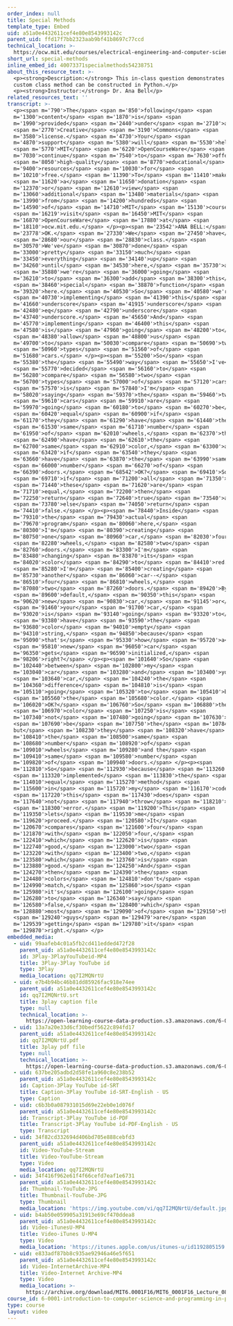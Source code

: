 ```yaml
---
order_index: null
title: Special Methods
template_type: Embed
uid: a51a0e4432611cef4e80e8543993142c
parent_uid: ffd17f7bb2323aab9bf41b8697c77ccd
technical_location: >-
  https://ocw.mit.edu/courses/electrical-engineering-and-computer-science/6-0001-introduction-to-computer-science-and-programming-in-python-fall-2016/in-class-questions-and-video-solutions/lecture-8/special-methods
short_url: special-methods
inline_embed_id: 40073371specialmethods54238751
about_this_resource_text: >-
  <p><strong>Description:</strong> This in-class question demonstrates how a
  custom class method can be constructed in Python.</p>
  <p><strong>Instructor:</strong> Dr. Ana Bell</p>
related_resources_text: ''
transcript: >-
  <p><span m='790'>The</span> <span m='850'>following</span> <span
  m='1300'>content</span> <span m='1870'>is</span> <span
  m='1990'>provided</span> <span m='2440'>under</span> <span m='2710'>a</span>
  <span m='2770'>Creative</span> <span m='3190'>Commons</span> <span
  m='3580'>license.</span> <span m='4730'>Your</span> <span
  m='4870'>support</span> <span m='5380'>will</span> <span m='5530'>help</span>
  <span m='5770'>MIT</span> <span m='6220'>OpenCourseWare</span> <span
  m='7030'>continue</span> <span m='7540'>to</span> <span m='7630'>offer</span>
  <span m='8050'>high-quality</span> <span m='8770'>educational</span> <span
  m='9400'>resources</span> <span m='10030'>for</span> <span
  m='10210'>free.</span> <span m='11390'>To</span> <span m='11410'>make</span>
  <span m='11620'>a</span> <span m='11650'>donation</span> <span
  m='12370'>or</span> <span m='12610'>view</span> <span
  m='13060'>additional</span> <span m='13480'>materials</span> <span
  m='13990'>from</span> <span m='14200'>hundreds</span> <span
  m='14590'>of</span> <span m='14710'>MIT</span> <span m='15130'>courses,</span>
  <span m='16219'>visit</span> <span m='16450'>MIT</span> <span
  m='16870'>OpenCourseWare</span> <span m='17880'>at</span> <span
  m='18110'>ocw.mit.edu.</span> </p><p><span m='23542'>ANA BELL:</span> <span
  m='23778'>OK.</span> <span m='27330'>We</span> <span m='27450'>have</span>
  <span m='28680'>our</span> <span m='28830'>class.</span> <span
  m='30570'>We've</span> <span m='30870'>done</span> <span
  m='33000'>pretty</span> <span m='33150'>much</span> <span
  m='33450'>everything</span> <span m='34140'>up</span> <span
  m='34260'>until</span> <span m='34530'>here,</span> <span m='35730'>and</span>
  <span m='35880'>we're</span> <span m='36000'>going</span> <span
  m='36210'>to</span> <span m='36300'>add</span> <span m='38300'>this</span>
  <span m='38460'>special</span> <span m='38870'>function</span> <span
  m='39320'>here.</span> <span m='40530'>So</span> <span m='40580'>we're</span>
  <span m='40730'>implementing</span> <span m='41390'>this</span> <span
  m='41660'>underscore</span> <span m='41915'>underscore</span> <span
  m='42480'>eq</span> <span m='42790'>underscore</span> <span
  m='43740'>underscore.</span> <span m='45650'>And</span> <span
  m='45770'>implementing</span> <span m='46400'>this</span> <span
  m='47580'>is</span> <span m='47960'>going</span> <span m='48200'>to</span>
  <span m='48380'>allow</span> <span m='48800'>us</span> <span
  m='49700'>to</span> <span m='50030'>compare</span> <span m='50690'>two</span>
  <span m='50960'>types</span> <span m='51560'>of</span> <span
  m='51680'>cars.</span> </p><p><span m='55200'>So</span> <span
  m='55380'>the</span> <span m='55490'>way</span> <span m='55650'>I've</span>
  <span m='55770'>decided</span> <span m='56160'>to</span> <span
  m='56280'>compare</span> <span m='56580'>two</span> <span
  m='56700'>types</span> <span m='57000'>of</span> <span m='57120'>cars</span>
  <span m='57570'>is</span> <span m='57840'>I'm</span> <span
  m='58020'>saying</span> <span m='59370'>the</span> <span m='59460'>two</span>
  <span m='59610'>cars</span> <span m='59910'>are</span> <span
  m='59970'>going</span> <span m='60180'>to</span> <span m='60270'>be</span>
  <span m='60420'>equal</span> <span m='60900'>if</span> <span
  m='61170'>they</span> <span m='61290'>have</span> <span m='61440'>the</span>
  <span m='61530'>same</span> <span m='61710'>number</span> <span
  m='61950'>of</span> <span m='62010'>wheels,</span> <span m='62370'>they</span>
  <span m='62490'>have</span> <span m='62610'>the</span> <span
  m='62700'>same</span> <span m='62910'>color,</span> <span m='63300'>and</span>
  <span m='63420'>if</span> <span m='63540'>they</span> <span
  m='63660'>have</span> <span m='63870'>the</span> <span m='63990'>same</span>
  <span m='66000'>number</span> <span m='66270'>of</span> <span
  m='66390'>doors.</span> <span m='68542'>OK?</span> <span m='69410'>So</span>
  <span m='69710'>if</span> <span m='71200'>all</span> <span m='71350'>of</span>
  <span m='71440'>these</span> <span m='71620'>are</span> <span
  m='71710'>equal,</span> <span m='72200'>then</span> <span
  m='72250'>return</span> <span m='72640'>true</span> <span m='73540'>and</span>
  <span m='73780'>else</span> <span m='74050'>return</span> <span
  m='74410'>false.</span> </p><p><span m='78440'>Inside</span> <span
  m='79310'>the</span> <span m='79430'>actual</span> <span
  m='79670'>program</span> <span m='80060'>here,</span> <span
  m='80300'>I'm</span> <span m='80390'>creating</span> <span
  m='80750'>one</span> <span m='80960'>car,</span> <span m='82030'>four</span>
  <span m='82280'>wheels,</span> <span m='82580'>two</span> <span
  m='82760'>doors.</span> <span m='83300'>I'm</span> <span
  m='83480'>changing</span> <span m='83870'>its</span> <span
  m='84020'>color</span> <span m='84290'>to</span> <span m='84410'>red.</span>
  <span m='85280'>I'm</span> <span m='85400'>creating</span> <span
  m='85730'>another</span> <span m='86060'>car--</span> <span
  m='86510'>four</span> <span m='86810'>wheels,</span> <span
  m='87080'>two</span> <span m='87260'>doors.</span> <span m='89420'>By</span>
  <span m='89600'>default,</span> <span m='90350'>this</span> <span
  m='90620'>new</span> <span m='90830'>car,</span> <span m='91145'>or</span>
  <span m='91460'>your</span> <span m='91700'>car,</span> <span
  m='93020'>is</span> <span m='93140'>going</span> <span m='93320'>to</span>
  <span m='93380'>have</span> <span m='93590'>the</span> <span
  m='93680'>color</span> <span m='94010'>empty</span> <span
  m='94310'>string,</span> <span m='94850'>because</span> <span
  m='95090'>that's</span> <span m='95330'>how</span> <span m='95720'>a</span>
  <span m='95810'>new</span> <span m='96050'>car</span> <span
  m='96350'>gets</span> <span m='96590'>initialized,</span> <span
  m='98206'>right?</span> </p><p><span m='101640'>So</span> <span
  m='102440'>between</span> <span m='102800'>my</span> <span
  m='103040'>car</span> <span m='103280'>and</span> <span m='103400'>your</span>
  <span m='103640'>car,</span> <span m='104240'>the</span> <span
  m='104360'>difference</span> <span m='104810'>is</span> <span
  m='105110'>going</span> <span m='105320'>to</span> <span m='105410'>be</span>
  <span m='105560'>the</span> <span m='105680'>color.</span> <span
  m='106020'>OK?</span> <span m='106760'>So</span> <span m='106880'>the</span>
  <span m='106970'>color</span> <span m='107250'>is</span> <span
  m='107340'>not</span> <span m='107480'>going</span> <span m='107630'>to</span>
  <span m='107690'>be</span> <span m='107750'>the</span> <span m='107840'>same,
  but</span> <span m='108230'>they</span> <span m='108320'>have</span> <span
  m='108410'>the</span> <span m='108500'>same</span> <span
  m='108680'>number</span> <span m='108920'>of</span> <span
  m='109010'>wheels</span> <span m='109280'>and the</span> <span
  m='109410'>same</span> <span m='109580'>number</span> <span
  m='109820'>of</span> <span m='109940'>doors.</span> </p><p><span
  m='112810'>So</span> <span m='112930'>because</span> <span m='113260'>I</span>
  <span m='113320'>implemented</span> <span m='113830'>the</span> <span
  m='114010'>equal</span> <span m='115270'>method</span> <span
  m='115600'>in</span> <span m='115720'>my</span> <span m='116170'>code,</span>
  <span m='117220'>this</span> <span m='117430'>does</span> <span
  m='117640'>not</span> <span m='117940'>throw</span> <span m='118210'>an</span>
  <span m='118300'>error.</span> <span m='119200'>This</span> <span
  m='119350'>lets</span> <span m='119530'>me</span> <span
  m='119620'>proceed.</span> <span m='120580'>It</span> <span
  m='120670'>compares</span> <span m='121600'>four</span> <span
  m='121870'>with</span> <span m='122050'>four,</span> <span
  m='122410'>which</span> <span m='122620'>is</span> <span
  m='122740'>good,</span> <span m='123000'>two</span> <span
  m='123220'>with</span> <span m='123400'>two,</span> <span
  m='123580'>which</span> <span m='123760'>is</span> <span
  m='123880'>good.</span> <span m='124250'>And</span> <span
  m='124270'>then</span> <span m='124390'>the</span> <span
  m='124480'>colors</span> <span m='124810'>don't</span> <span
  m='124990'>match,</span> <span m='125860'>so</span> <span
  m='125980'>it's</span> <span m='126100'>going</span> <span
  m='126280'>to</span> <span m='126340'>say</span> <span
  m='126580'>false,</span> <span m='128400'>which</span> <span
  m='128880'>most</span> <span m='129090'>of</span> <span m='129150'>the</span>
  <span m='129240'>guys</span> <span m='129479'>are</span> <span
  m='129539'>getting</span> <span m='129780'>it</span> <span
  m='129870'>right.</span> </p>
embedded_media:
  - uid: 99aafeb4c01a5fb2cd411edded472f28
    parent_uid: a51a0e4432611cef4e80e8543993142c
    id: 3Play-3PlayYouTubeid-MP4
    title: 3Play-3Play YouTube id
    type: 3Play
    media_location: qq7I2MQNrtU
  - uid: e7b4b94bc46b81dd85926fac918e74ee
    parent_uid: a51a0e4432611cef4e80e8543993142c
    id: qq7I2MQNrtU.srt
    title: 3play caption file
    type: null
    technical_location: >-
      https://open-learning-course-data-production.s3.amazonaws.com/6-0001-introduction-to-computer-science-and-programming-in-python-fall-2016/e7b4b94bc46b81dd85926fac918e74ee_qq7I2MQNrtU.srt
  - uid: 13a7a20e33d6cf30bedf5622c894fd17
    parent_uid: a51a0e4432611cef4e80e8543993142c
    id: qq7I2MQNrtU.pdf
    title: 3play pdf file
    type: null
    technical_location: >-
      https://open-learning-course-data-production.s3.amazonaws.com/6-0001-introduction-to-computer-science-and-programming-in-python-fall-2016/13a7a20e33d6cf30bedf5622c894fd17_qq7I2MQNrtU.pdf
  - uid: 637be205adbd2d58fe1a960c8e238b52
    parent_uid: a51a0e4432611cef4e80e8543993142c
    id: Caption-3Play YouTube id-SRT
    title: Caption-3Play YouTube id-SRT-English - US
    type: Caption
  - uid: c6b3b0a087931015d69e22eb0e1d076f
    parent_uid: a51a0e4432611cef4e80e8543993142c
    id: Transcript-3Play YouTube id-PDF
    title: Transcript-3Play YouTube id-PDF-English - US
    type: Transcript
  - uid: 34f82cd332694d406bd705e888cebfd3
    parent_uid: a51a0e4432611cef4e80e8543993142c
    id: Video-YouTube-Stream
    title: Video-YouTube-Stream
    type: Video
    media_location: qq7I2MQNrtU
  - uid: 34f416f962e61f4f66cefd7eaf1e6731
    parent_uid: a51a0e4432611cef4e80e8543993142c
    id: Thumbnail-YouTube-JPG
    title: Thumbnail-YouTube-JPG
    type: Thumbnail
    media_location: 'https://img.youtube.com/vi/qq7I2MQNrtU/default.jpg'
  - uid: b4ab50e059905a31913e69cf470ddea8
    parent_uid: a51a0e4432611cef4e80e8543993142c
    id: Video-iTunesU-MP4
    title: Video-iTunes U-MP4
    type: Video
    media_location: 'https://itunes.apple.com/us/itunes-u/id1192805159'
  - uid: e833adf87bb8c935ae92946a46e5f651
    parent_uid: a51a0e4432611cef4e80e8543993142c
    id: Video-InternetArchive-MP4
    title: Video-Internet Archive-MP4
    type: Video
    media_location: >-
      https://archive.org/download/MIT6.0001F16/MIT6_0001F16_Lecture_08_exercise_05_300k.mp4
course_id: 6-0001-introduction-to-computer-science-and-programming-in-python-fall-2016
type: course
layout: video
---
```

